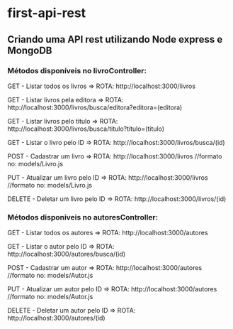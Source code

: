 # first-api-rest

## Criando uma API rest utilizando Node express e MongoDB

### Métodos disponíveis no livroController:

GET - Listar todos os livros => ROTA: http://localhost:3000/livros

GET - Listar livros pela editora => ROTA: http://localhost:3000/livros/busca/editora?editora=(editora)

GET - Listar livros pelo titulo => ROTA: http://localhost:3000/livros/busca/titulo?titulo=(titulo)

GET - Listar o livro pelo ID => ROTA: http://localhost:3000/livros/busca/(id)

POST - Cadastrar um livro => ROTA: http://localhost:3000/livros //formato no: models/Livro.js

PUT - Atualizar um livro pelo ID => ROTA: http://localhost:3000/livros //formato no: models/Livro.js

DELETE - Deletar um livro pelo ID => ROTA: http://localhost:3000/livros/(id)

### Métodos disponiveis no autoresController:

GET - Listar todos os autores => ROTA: http://localhost:3000/autores

GET - Listar o autor pelo ID => ROTA: http://localhost:3000/autores/busca/(id)

POST - Cadastrar um autor => ROTA: http://localhost:3000/autores //formato no: models/Autor.js

PUT - Atualizar um autor pelo ID => ROTA: http://localhost:3000/autores //formato no: models/Autor.js

DELETE - Deletar um autor pelo ID => ROTA: http://localhost:3000/autores/(id)
